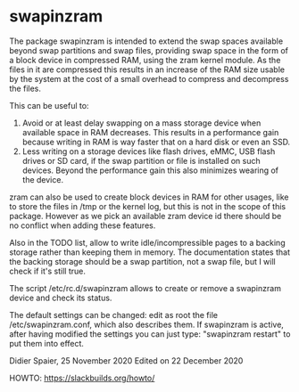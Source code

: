 # swapinzram

The package swapinzram is intended to extend the swap spaces available beyond
swap partitions and swap files, providing swap space in the form of a block
device in compressed RAM, using the zram kernel module. As the files in it are
compressed this results in an increase of the RAM size usable by the system at
the cost of a small overhead to compress and decompress the files. 

This can be useful to:
1. Avoid or at least delay swapping on a mass storage device when available
space in RAM decreases. This results in a performance gain because writing in
RAM is way faster that on a hard disk or even an SSD.
2. Less writing on a storage devices like flash drives, eMMC, USB flash drives
or SD card, if the swap partition or file is installed on such devices.
Beyond the performance gain this also minimizes wearing of the device.

zram can also be used to create block devices in RAM for other usages, like
to store the files in /tmp or the kernel log, but this is not in the scope
of this package. However as we pick an available zram device id there should
be no conflict when adding these features. 

Also in the TODO list, allow to write idle/incompressible pages to a backing
storage rather than keeping them in memory. The documentation states that the
backing storage should be a swap partition, not a swap file, but I will check
if it's still true.

The script /etc/rc.d/swapinzram allows to create or remove a swapinzram device
and check its status.

The default settings can be changed: edit as root the file /etc/swapinzram.conf,
which also describes them. If swapinzram is active, after having modified the
settings you can just type: "swapinzram restart" to put them into effect.

Didier Spaier, 25 November 2020
Edited on 22 December 2020

HOWTO:
https://slackbuilds.org/howto/
